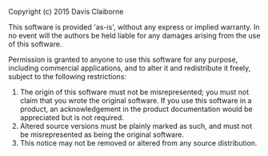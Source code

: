 Copyright (c) 2015 Davis Claiborne

This software is provided 'as-is', without any express or implied
warranty. In no event will the authors be held liable for any damages
arising from the use of this software.

Permission is granted to anyone to use this software for any purpose,
including commercial applications, and to alter it and redistribute it
freely, subject to the following restrictions:

1. The origin of this software must not be misrepresented; you must not
   claim that you wrote the original software. If you use this software
   in a product, an acknowledgement in the product documentation would be
   appreciated but is not required.
1. Altered source versions must be plainly marked as such, and must not be
   misrepresented as being the original software.
1. This notice may not be removed or altered from any source distribution.
